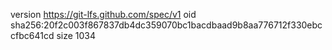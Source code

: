 version https://git-lfs.github.com/spec/v1
oid sha256:20f2c003f867837db4dc359070bc1bacdbaad9b8aa776712f330ebccfbc641cd
size 1034
